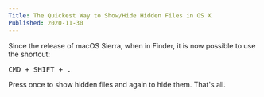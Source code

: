 ```yaml
---
Title: The Quickest Way to Show/Hide Hidden Files in OS X
Published: 2020-11-30
---
```


Since the release of macOS Sierra, when in Finder, it is now possible to use the shortcut:

<pre class="bg-gray-800 rounded text-white font-mono text-base p-2 my-2">
CMD + SHIFT + .
</pre>

Press once to show hidden files and again to hide them. That's all.